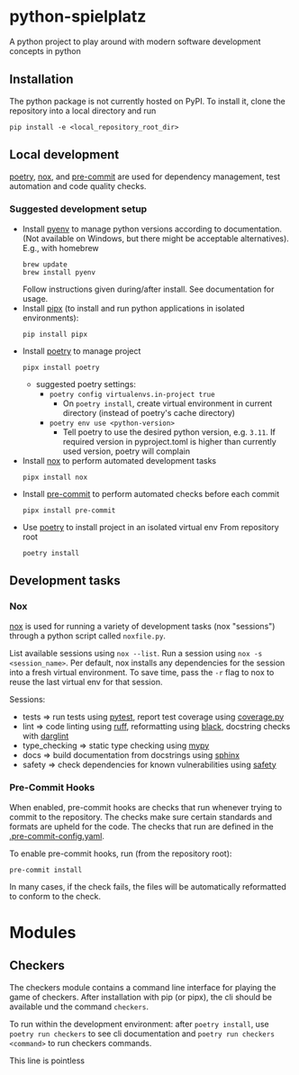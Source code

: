 # python-spielplatz

A python project to play around with modern software development concepts in python

## Installation

The python package is not currently hosted on PyPI. To install it, clone the repository
into a local directory and run

```
pip install -e <local_repository_root_dir>
```

## Local development

[poetry](https://python-poetry.org/), [nox](https://nox.thea.codes/en/stable/), and [pre-commit](https://pre-commit.com/) are used for dependency management, test automation and code quality checks.

### Suggested development setup

- Install [pyenv](https://github.com/pyenv/pyenv) to manage python versions according to documentation. (Not available on Windows, but there might be acceptable alternatives). E.g., with homebrew
  ```
  brew update
  brew install pyenv
  ```
  Follow instructions given during/after install.
  See documentation for usage.
- Install [pipx](https://github.com/pypa/pipx) (to install and run python applications in isolated environments):
  ```
  pip install pipx
  ```
- Install [poetry](https://python-poetry.org/) to manage project
  ```
  pipx install poetry
  ```
  - suggested poetry settings:
    - `poetry config virtualenvs.in-project true`
      - On `poetry install`, create virtual environment in current directory (instead of poetry's cache directory)
    - `poetry env use <python-version>`
      - Tell poetry to use the desired python version, e.g. `3.11`. If required version in pyproject.toml is higher than currently used version, poetry will complain
- Install [nox](https://nox.thea.codes/en/stable/) to perform automated development tasks
  ```
  pipx install nox
  ```
- Install [pre-commit](https://pre-commit.com/) to perform automated checks before each commit
  ```
  pipx install pre-commit
  ```
- Use [poetry](https://python-poetry.org/) to install project in an isolated virtual env
  From repository root
  ```
  poetry install
  ```

## Development tasks

### Nox

[nox](https://nox.thea.codes/en/stable/) is used for running a variety of development tasks (nox "sessions") through a
python script called `noxfile.py`.

List available sessions using `nox --list`. Run a session using `nox -s <session_name>`.
Per default, nox installs any dependencies for the session into a fresh virtual environment. To save time, pass the
`-r` flag to nox to reuse the last virtual env for that session.

Sessions:

- tests => run tests using [pytest](https://docs.pytest.org/en/7.2.x/), report test coverage using [coverage.py](https://coverage.readthedocs.io/en/7.1.0/)
- lint => code linting using [ruff](https://github.com/charliermarsh/ruff), reformatting using [black](https://github.com/psf/black), docstring checks with [darglint](https://pypi.org/project/darglint/)
- type_checking => static type checking using [mypy](https://mypy-lang.org/)
- docs => build documentation from docstrings using [sphinx](https://www.sphinx-doc.org/en/master/)
- safety => check dependencies for known vulnerabilities using [safety](https://pypi.org/project/safety/)

### Pre-Commit Hooks

When enabled, pre-commit hooks are checks that run whenever trying to commit to the repository. The checks make sure certain standards
and formats are upheld for the code. The checks that run are defined in the [.pre-commit-config.yaml](.pre-commit-config.yaml).

To enable pre-commit hooks, run (from the repository root):

```commandline
pre-commit install
```

In many cases, if the check fails, the files will be automatically reformatted to conform to the check.

# Modules

## Checkers

The checkers module contains a command line interface for playing the game of checkers. After installation with pip (or pipx),
the cli should be available und the command `checkers`.

To run within the development environment: after `poetry install`, use `poetry run checkers` to see cli documentation and `poetry run checkers <command>` to run
checkers commands.

<!-- github-only -->


This line is pointless
